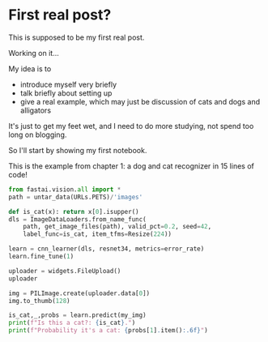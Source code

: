 # First real post?

This is supposed to be my first real post.

Working on it...

My idea is to 

- introduce myself very briefly
- talk briefly about setting up
- give a real example, which may just be discussion of cats and dogs and alligators

It's just to get my feet wet, and I need to do more studying, not spend too long on blogging.

So I'll start by showing my first notebook.

This is the example from chapter 1: a dog and cat recognizer in 15 lines of code!

```python
from fastai.vision.all import *
path = untar_data(URLs.PETS)/'images'

def is_cat(x): return x[0].isupper()
dls = ImageDataLoaders.from_name_func(
    path, get_image_files(path), valid_pct=0.2, seed=42,
    label_func=is_cat, item_tfms=Resize(224))

learn = cnn_learner(dls, resnet34, metrics=error_rate)
learn.fine_tune(1)

uploader = widgets.FileUpload()
uploader

img = PILImage.create(uploader.data[0])
img.to_thumb(128)

is_cat,_,probs = learn.predict(my_img)
print(f"Is this a cat?: {is_cat}.")
print(f"Probability it's a cat: {probs[1].item():.6f}")
```


